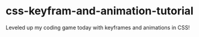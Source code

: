 # css-keyfram-and-animation-tutorial
Leveled up my coding game today with keyframes and animations in CSS!
